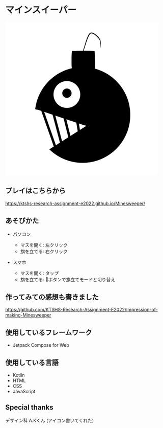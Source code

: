 # マインスイーパー

![innocentくん](./docs/icons/icon-480.webp)

## プレイはこちらから

https://ktshs-research-assignment-e2022.github.io/Minesweeper/

## あそびかた

- パソコン
    - マスを開く: 左クリック
    - 旗を立てる: 右クリック


- スマホ
    - マスを開く: タップ
    - 旗を立てる: 🚩ボタンで旗立てモードと切り替え
    
## 作ってみての感想も書きました

https://github.com/KTSHS-Research-Assignment-E2022/Impression-of-making-Minesweeper

## 使用しているフレームワーク

- Jetpack Compose for Web

## 使用している言語

- Kotlin
- HTML
- CSS
- JavaScript

## Special thanks

デザイン科 A.Kくん (アイコン書いてくれた)

